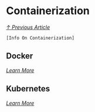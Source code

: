 # Containerization
*[↑ Previous Article](./README.md)*

`[Info On Containerization]`

## Docker

*[Learn More](./3-1-docker.md)*

## Kubernetes

*[Learn More](./3-2-kubernetes.md)*
